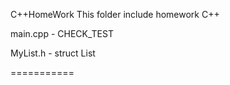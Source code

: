 C++HomeWork
This folder include homework C++

main.cpp - CHECK_TEST

MyList.h - struct List

===========
